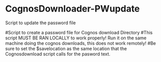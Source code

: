 # CognosDownloader-PWupdate
Script to update the password file

#Script to create a password file for Cognos download Directory
#This script MUST BE RAN LOCALLY to work properly! Run it on the same machine doing the cognos downloads, this does not work remotely!
#Be sure to set the $savelocation as the same location that the Cognosdownload script calls for the pasword text.

